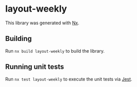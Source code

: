 # layout-weekly

This library was generated with [Nx](https://nx.dev).

## Building

Run `nx build layout-weekly` to build the library.

## Running unit tests

Run `nx test layout-weekly` to execute the unit tests via [Jest](https://jestjs.io).
